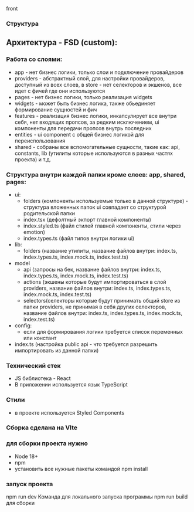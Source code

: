 front
### Структура
## Архитектура - FSD (custom):
### Работа со слоями:
*  app - нет бизнес логики, только слои и подключение провайдеров
*  providers - абстрактный слой, для настройки провайдеров, доступный из всех слоев, в store - нет селекторов и экшенов, все идет с фичей где они используются
*  pages - нет бизнес логики, только реализация widgets
*  widgets - может быть бизнес логика, также обьединяет формирование сущностей и фич
*  features - реализация бизнес логики, инкапсулирует все внутри себя, нет входящих пропсов, за редким исключением, ui компоненты для передачи пропсов внутрь последних
*  entities - ui component с общей бизнес логикой для переиспользования
*  shared - собраны все вспомогательные сущности, такие как: api, constants, lib (утилиты которые используются в разных частях проекта) и т.д.

### Структура внутри каждой папки кроме слоев: app, shared, pages:

* ui:
    * folders (компоненты используемые только в данной структуре) - структура вложенных папок ui совпадает со структурой родительской папки
    * index.tsx (дефолтный экпорт главной компоненты)
    * index.styled.ts (файл стилей главной компоненты, стили через emotion)
    * index.types.ts (файл типов внутри логики ui)
* lib:
    * folders (название утилиты, название файлов внутри: index.ts, index.types.ts, index.mock.ts, index.test.ts)
* model
    * api (запросы на бек, название файлов внутри: index.ts, index.types.ts, index.mock.ts, index.test.ts)
    * actions (экшены которые будут импортироваться в слой providers, название файлов внутри: index.ts, index.types.ts, index.mock.ts, index.test.ts)
    * selectors(селекторы которые будут принимать общий store из папки providers, не принимая в себя других селекторов, название файлов внутри: index.ts, index.types.ts, index.mock.ts, index.test.ts)
* config:
    * если для формирования логики требуется список переменных или констант
* index.ts (настройка public api - что требуется разрешить импортировать из данной папки)

### Технический стек
* JS библиотека - React
* В приложении используется язык TypeScript

### Стили
* в проекте используется Styled Components
### Сборка сделана на VIte
### для сборки проекта нужно 
* Node 18+
* npm
* установить все нужные пакеты командой npm install
### запуск проекта
npm run dev Команда для локального запуска программы
npm run build для сборки 
